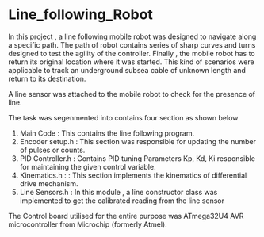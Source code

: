 # Line_following_Robot

In this project , a line following mobile robot was designed to navigate along a specific path. 
The path of robot contains series of sharp curves and turns designed to test the agility of the controller. 
Finally , the mobile robot has to return its original location where it was started. 
This kind of scenarios were applicable to track an underground subsea cable of unknown length and return to its destination.

A line sensor was attached to the mobile robot to check for the presence of line. 

The task was segenmented into contains four section as shown below

1.  Main Code : This contains the line following program.
2.  Encoder setup.h : This section was responsible for updating the number of pulses or counts.
3.  PID Controller.h : Contains PID tuning Parameters Kp, Kd, Ki responsible for maintaining the given control variable.
4.  Kinematics.h : : This section implements the kinematics of differential drive mechanism. 
5.  Line Sensors.h : In this module , a line constructor class was implemented to get the calibrated reading from the line sensor

The Control board utilised for the entire purpose was ATmega32U4 AVR microcontroller from Microchip (formerly Atmel).
